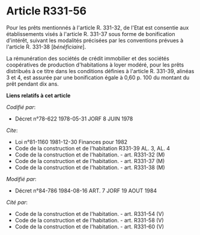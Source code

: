 # Article R331-56

Pour les prêts mentionnés à l'article R. 331-32, de l'Etat est consentie aux établissements visés à l'article R. 331-37 sous
forme de bonification d'intérêt, suivant les modalités précisées par les conventions prévues à l'article R. 331-38
[*bénéficiaire*].

La rémunération des sociétés de crédit immobilier et des sociétés coopératives de production d'habitations à loyer modéré,
pour les prêts distribués à ce titre dans les conditions définies à l'article R. 331-39, alinéas 3 et 4, est assurée par une
bonification égale à 0,60 p. 100 du montant du prêt pendant dix ans.

**Liens relatifs à cet article**

_Codifié par_:

  - Décret n°78-622 1978-05-31 JORF 8 JUIN 1978

_Cite_:

  - Loi n°81-1160 1981-12-30 Finances pour 1982
  - Code de la construction et de l'habitation R331-39 AL. 3, AL. 4
  - Code de la construction et de l'habitation. - art. R331-32 (M)
  - Code de la construction et de l'habitation. - art. R331-37 (M)
  - Code de la construction et de l'habitation. - art. R331-38 (M)

_Modifié par_:

  - Décret n°84-786 1984-08-16 ART. 7 JORF 19 AOUT 1984

_Cité par_:

  - Code de la construction et de l'habitation. - art. R331-54 (V)
  - Code de la construction et de l'habitation. - art. R331-58 (V)
  - Code de la construction et de l'habitation. - art. R331-60 (V)
